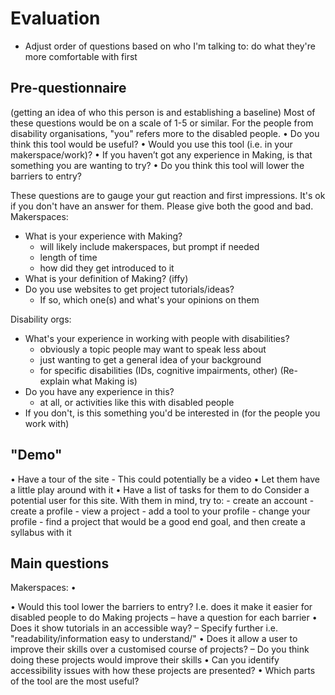 # Evaluation
* Adjust order of questions based on who I'm talking to: do what they're more comfortable with first 
## Pre-questionnaire
(getting an idea of who this person is and establishing a baseline) Most of these questions would be on a scale of 1-5 or similar. For the people from disability organisations, "you" refers more to the disabled people.
• Do you think this tool would be useful?
• Would you use this tool (i.e. in your makerspace/work)?
• If you haven’t got any experience in Making, is that something you are wanting to try?
• Do you think this tool will lower the barriers to entry?

These questions are to gauge your gut reaction and first impressions. It's ok if you don't have an answer for them. Please give both the good and bad. 
Makerspaces:
* What is your experience with Making?
    - will likely include makerspaces, but prompt if needed
    - length of time
    - how did they get introduced to it
* What is your definition of Making? (iffy)
* Do you use websites to get project tutorials/ideas?
    - If so, which one(s) and what's your opinions on them

Disability orgs:
* What's your experience in working with people with disabilities?
    - obviously a topic people may want to speak less about
    - just wanting to get a general idea of your background
    - for specific disabilities (IDs, cognitive impairments, other)
(Re-explain what Making is)
* Do you have any experience in this?
    - at all, or activities like this with disabled people 
* If you don't, is this something you'd be interested in (for the people you work with)

## "Demo"
• Have a tour of the site
    - This could potentially be a video 
• Let them have a little play around with it
• Have a list of tasks for them to do
    Consider a potential user for this site. With them in mind, try to:
    - create an account
    - create a profile 
    - view a project
    - add a tool to your profile
    - change your profile
    - find a project that would be a good end goal, and then create a syllabus with it  


## Main questions
Makerspaces:
• 



• Would this tool lower the barriers to entry? I.e. does it make it easier for disabled people to do Making projects
    – have a question for each barrier
• Does it show tutorials in an accessible way?
    – Specify further i.e. "readability/information easy to understand/"
• Does it allow a user to improve their skills over a customised course of projects?
    – Do you think doing these projects would improve their skills
• Can you identify accessibility issues with how these projects are presented? 
• Which parts of the tool are the most useful?
